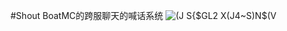 #Shout
BoatMC的跨服聊天的喊话系统
![(J `S{$GL2 X(J4~S)`N$(V](https://user-images.githubusercontent.com/49330438/188830138-13cfc6a7-1a11-40a3-a17d-a422a0f3a3ec.jpg)
